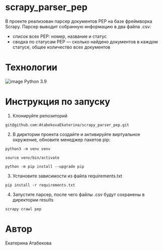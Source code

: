 # scrapy_parser_pep
В проекте реализован парсер документов PEP на базе фреймворка Scrapy. Парсер выводит собранную информацию в два файла .csv:
- список всех PEP: номер, название и статус
- сводка по статусам PEP — сколько найдено документов в каждом статусе, общее количество всех документов


# Технологии
![image](https://img.shields.io/badge/Python-FFD43B?style=for-the-badge&logo=python&logoColor=blue) Python 3.9


# Инструкция по запуску
1. Клонируйте репозиторий 
```
git@github.com:AtabekovaEkaterina/scrapy_parser_pep.git
```
2. В дирктории проекта создайте и активируйте виртуальное окружение, обновите менеджер пакетов pip:
```
python3 -m venv venv
```
```
source venv/bin/activate
```
```
python -m pip install --upgrade pip
```
3. Установите зависимости из файла requirements.txt
```
pip install -r requirements.txt
```

4. Запустите парсер, после чего файлы .csv будут сохранены в директории results
```
scrapy crawl pep
```

# Автор
Екатерина Атабекова<br>
